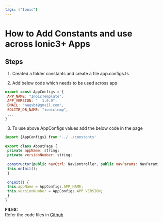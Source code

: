 ```yaml
---
tags: ["Ionic"]
---
```


# How to Add Constants and use across Ionic3+ Apps  

<!--markdownlint-disable MD013 MD029 MD036 MD024 MD033 MD040 MD042 MD001 MD051 MD025 MD052-->
  
## Steps  

1. Created a folder constants and create a file app.configs.ts  
  
2. Add below code which needs to be used across app  

```js
export const AppConfigs = {  
 APP_NAME: "InoicTemplate",  
 APP_VERSION: "  1.0.0",  
 EMAIL: "nagvbt@gmail.com",  
 SQLITE_DB_NAME: "ionictemp",  
 ...  
}  
```
  
3. To use above AppConfigs values add the below code in the page  

```js
import {AppConfigs} from '../../constants'  
  
export class AboutPage {  
 private appName: string;  
 private versionNumber: string;  
  
 constructor(public navCtrl: NavController, public navParams: NavParams) {  
 this.onInit();  
 }  
  
 onInit() {  
 this.appName = AppConfigs.APP_NAME;  
 this.versionNumber = AppConfigs.APP_VERSION;  
 }  
}  
```
  
**FILES:**  
Refer the code files in [Github](https://github.com/nagvbt/IonicTemplate/commit/6928fcdecbd1bf08cecb83daa91332e1237f005b)
